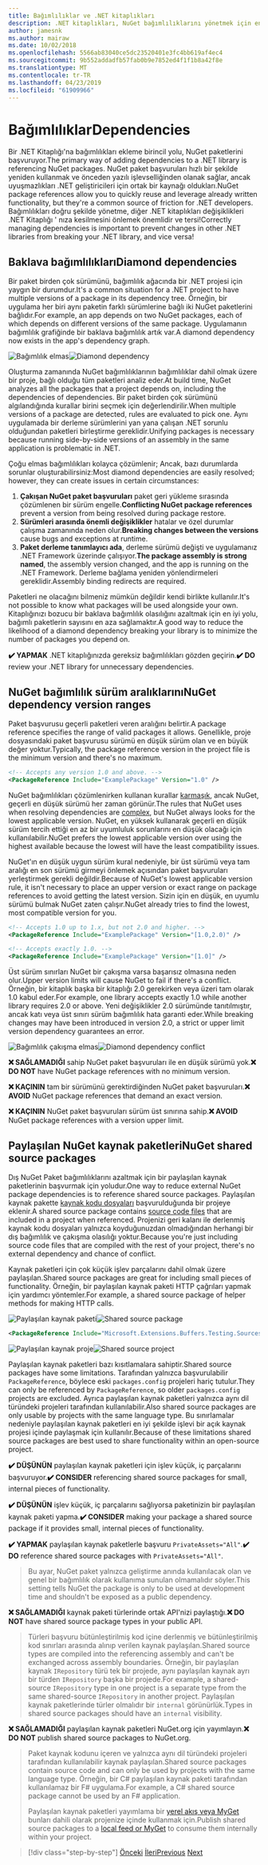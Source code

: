 ```yaml
---
title: Bağımlılıklar ve .NET kitaplıkları
description: .NET kitaplıkları, NuGet bağımlılıklarını yönetmek için en iyi yöntem önerileri.
author: jamesnk
ms.author: mairaw
ms.date: 10/02/2018
ms.openlocfilehash: 5566ab83040ce5dc23520401e3fc4bb619af4ec4
ms.sourcegitcommit: 9b552addadfb57fab0b9e7852ed4f1f1b8a42f8e
ms.translationtype: MT
ms.contentlocale: tr-TR
ms.lasthandoff: 04/23/2019
ms.locfileid: "61909966"
---
```

# <a name="dependencies"></a><span data-ttu-id="51ee8-103">Bağımlılıklar</span><span class="sxs-lookup"><span data-stu-id="51ee8-103">Dependencies</span></span>

<span data-ttu-id="51ee8-104">Bir .NET Kitaplığı'na bağımlılıkları ekleme birincil yolu, NuGet paketlerini başvuruyor.</span><span class="sxs-lookup"><span data-stu-id="51ee8-104">The primary way of adding dependencies to a .NET library is referencing NuGet packages.</span></span> <span data-ttu-id="51ee8-105">NuGet paket başvuruları hızlı bir şekilde yeniden kullanmak ve önceden yazılı işlevselliğinden olanak sağlar, ancak uyuşmazlıkları .NET geliştiricileri için ortak bir kaynağı oldukları.</span><span class="sxs-lookup"><span data-stu-id="51ee8-105">NuGet package references allow you to quickly reuse and leverage already written functionality, but they're a common source of friction for .NET developers.</span></span> <span data-ttu-id="51ee8-106">Bağımlılıkları doğru şekilde yönetme, diğer .NET kitaplıkları değişiklikleri .NET Kitaplığı ' nıza kesilmesini önlemek önemlidir ve tersi!</span><span class="sxs-lookup"><span data-stu-id="51ee8-106">Correctly managing dependencies is important to prevent changes in other .NET libraries from breaking your .NET library, and vice versa!</span></span>

## <a name="diamond-dependencies"></a><span data-ttu-id="51ee8-107">Baklava bağımlılıkları</span><span class="sxs-lookup"><span data-stu-id="51ee8-107">Diamond dependencies</span></span>

<span data-ttu-id="51ee8-108">Bir paket birden çok sürümünü, bağımlılık ağacında bir .NET projesi için yaygın bir durumdur.</span><span class="sxs-lookup"><span data-stu-id="51ee8-108">It's a common situation for a .NET project to have multiple versions of a package in its dependency tree.</span></span> <span data-ttu-id="51ee8-109">Örneğin, bir uygulama her biri aynı paketin farklı sürümlerine bağlı iki NuGet paketlerini bağlıdır.</span><span class="sxs-lookup"><span data-stu-id="51ee8-109">For example, an app depends on two NuGet packages, each of which depends on different versions of the same package.</span></span> <span data-ttu-id="51ee8-110">Uygulamanın bağımlılık grafiğinde bir baklava bağımlılık artık var.</span><span class="sxs-lookup"><span data-stu-id="51ee8-110">A diamond dependency now exists in the app's dependency graph.</span></span>

<span data-ttu-id="51ee8-111">![Bağımlılık elmas](./media/dependencies/diamond-dependency.png "bağımlılık elmas")</span><span class="sxs-lookup"><span data-stu-id="51ee8-111">![Diamond dependency](./media/dependencies/diamond-dependency.png "Diamond dependency")</span></span>

<span data-ttu-id="51ee8-112">Oluşturma zamanında NuGet bağımlılıklarının bağımlılıklar dahil olmak üzere bir proje, bağlı olduğu tüm paketleri analiz eder.</span><span class="sxs-lookup"><span data-stu-id="51ee8-112">At build time, NuGet analyzes all the packages that a project depends on, including the dependencies of dependencies.</span></span> <span data-ttu-id="51ee8-113">Bir paket birden çok sürümünü algılandığında kurallar birini seçmek için değerlendirilir.</span><span class="sxs-lookup"><span data-stu-id="51ee8-113">When multiple versions of a package are detected, rules are evaluated to pick one.</span></span> <span data-ttu-id="51ee8-114">Aynı uygulamada bir derleme sürümlerini yan yana çalışan .NET sorunlu olduğundan paketleri birleştirme gereklidir.</span><span class="sxs-lookup"><span data-stu-id="51ee8-114">Unifying packages is necessary because running side-by-side versions of an assembly in the same application is problematic in .NET.</span></span>

<span data-ttu-id="51ee8-115">Çoğu elmas bağımlılıkları kolayca çözümlenir; Ancak, bazı durumlarda sorunlar oluşturabilirsiniz:</span><span class="sxs-lookup"><span data-stu-id="51ee8-115">Most diamond dependencies are easily resolved; however, they can create issues in certain circumstances:</span></span>

1. <span data-ttu-id="51ee8-116">**Çakışan NuGet paket başvuruları** paket geri yükleme sırasında çözümlenen bir sürüm engelle.</span><span class="sxs-lookup"><span data-stu-id="51ee8-116">**Conflicting NuGet package references** prevent a version from being resolved during package restore.</span></span>
2. <span data-ttu-id="51ee8-117">**Sürümleri arasında önemli değişiklikler** hatalar ve özel durumlar çalışma zamanında neden olur.</span><span class="sxs-lookup"><span data-stu-id="51ee8-117">**Breaking changes between the versions** cause bugs and exceptions at runtime.</span></span>
3. <span data-ttu-id="51ee8-118">**Paket derleme tanımlayıcı ada**, derleme sürümü değişti ve uygulamanız .NET Framework üzerinde çalışıyor.</span><span class="sxs-lookup"><span data-stu-id="51ee8-118">**The package assembly is strong named**, the assembly version changed, and the app is running on the .NET Framework.</span></span> <span data-ttu-id="51ee8-119">Derleme bağlama yeniden yönlendirmeleri gereklidir.</span><span class="sxs-lookup"><span data-stu-id="51ee8-119">Assembly binding redirects are required.</span></span>

<span data-ttu-id="51ee8-120">Paketleri ne olacağını bilmeniz mümkün değildir kendi birlikte kullanılır.</span><span class="sxs-lookup"><span data-stu-id="51ee8-120">It's not possible to know what packages will be used alongside your own.</span></span> <span data-ttu-id="51ee8-121">Kitaplığınızı bozucu bir baklava bağımlılık olasılığını azaltmak için en iyi yolu, bağımlı paketlerin sayısını en aza sağlamaktır.</span><span class="sxs-lookup"><span data-stu-id="51ee8-121">A good way to reduce the likelihood of a diamond dependency breaking your library is to minimize the number of packages you depend on.</span></span>

<span data-ttu-id="51ee8-122">**✔️ YAPMAK** .NET kitaplığınızda gereksiz bağımlılıkları gözden geçirin.</span><span class="sxs-lookup"><span data-stu-id="51ee8-122">**✔️ DO** review your .NET library for unnecessary dependencies.</span></span>

## <a name="nuget-dependency-version-ranges"></a><span data-ttu-id="51ee8-123">NuGet bağımlılık sürüm aralıklarını</span><span class="sxs-lookup"><span data-stu-id="51ee8-123">NuGet dependency version ranges</span></span>

<span data-ttu-id="51ee8-124">Paket başvurusu geçerli paketleri veren aralığını belirtir.</span><span class="sxs-lookup"><span data-stu-id="51ee8-124">A package reference specifies the range of valid packages it allows.</span></span> <span data-ttu-id="51ee8-125">Genellikle, proje dosyasındaki paket başvurusu sürümü en düşük sürüm olan ve en büyük değer yoktur.</span><span class="sxs-lookup"><span data-stu-id="51ee8-125">Typically, the package reference version in the project file is the minimum version and there's no maximum.</span></span>

```xml
<!-- Accepts any version 1.0 and above. -->
<PackageReference Include="ExamplePackage" Version="1.0" />
```

<span data-ttu-id="51ee8-126">NuGet bağımlılıkları çözümlenirken kullanan kurallar [karmaşık](/nuget/consume-packages/dependency-resolution), ancak NuGet, geçerli en düşük sürümü her zaman görünür.</span><span class="sxs-lookup"><span data-stu-id="51ee8-126">The rules that NuGet uses when resolving dependencies are [complex](/nuget/consume-packages/dependency-resolution), but NuGet always looks for the lowest applicable version.</span></span> <span data-ttu-id="51ee8-127">NuGet, en yüksek kullanarak geçerli en düşük sürüm tercih ettiği en az bir uyumluluk sorunlarını en düşük olacağı için kullanılabilir.</span><span class="sxs-lookup"><span data-stu-id="51ee8-127">NuGet prefers the lowest applicable version over using the highest available because the lowest will have the least compatibility issues.</span></span>

<span data-ttu-id="51ee8-128">NuGet'ın en düşük uygun sürüm kural nedeniyle, bir üst sürümü veya tam aralığı en son sürümü girmeyi önlemek açısından paket başvuruları yerleştirmek gerekli değildir.</span><span class="sxs-lookup"><span data-stu-id="51ee8-128">Because of NuGet's lowest applicable version rule, it isn't necessary to place an upper version or exact range on package references to avoid getting the latest version.</span></span> <span data-ttu-id="51ee8-129">Sizin için en düşük, en uyumlu sürümü bulmak NuGet zaten çalışır.</span><span class="sxs-lookup"><span data-stu-id="51ee8-129">NuGet already tries to find the lowest, most compatible version for you.</span></span>

```xml
<!-- Accepts 1.0 up to 1.x, but not 2.0 and higher. -->
<PackageReference Include="ExamplePackage" Version="[1.0,2.0)" />

<!-- Accepts exactly 1.0. -->
<PackageReference Include="ExamplePackage" Version="[1.0]" />
```

<span data-ttu-id="51ee8-130">Üst sürüm sınırları NuGet bir çakışma varsa başarısız olmasına neden olur.</span><span class="sxs-lookup"><span data-stu-id="51ee8-130">Upper version limits will cause NuGet to fail if there's a conflict.</span></span> <span data-ttu-id="51ee8-131">Örneğin, bir kitaplık başka bir kitaplığı 2.0 gerekirken veya üzeri tam olarak 1.0 kabul eder.</span><span class="sxs-lookup"><span data-stu-id="51ee8-131">For example, one library accepts exactly 1.0 while another library requires 2.0 or above.</span></span> <span data-ttu-id="51ee8-132">Yeni değişiklikler 2.0 sürümünde tanıtılmıştır, ancak katı veya üst sınırı sürüm bağımlılık hata garanti eder.</span><span class="sxs-lookup"><span data-stu-id="51ee8-132">While breaking changes may have been introduced in version 2.0, a strict or upper limit version dependency guarantees an error.</span></span>

<span data-ttu-id="51ee8-133">![Bağımlılık çakışma elmas](./media/dependencies/diamond-dependency-conflict.png "bağımlılık çakışma elmas")</span><span class="sxs-lookup"><span data-stu-id="51ee8-133">![Diamond dependency conflict](./media/dependencies/diamond-dependency-conflict.png "Diamond dependency conflict")</span></span>

<span data-ttu-id="51ee8-134">**❌ SAĞLAMADIĞI** sahip NuGet paket başvuruları ile en düşük sürümü yok.</span><span class="sxs-lookup"><span data-stu-id="51ee8-134">**❌ DO NOT** have NuGet package references with no minimum version.</span></span>

<span data-ttu-id="51ee8-135">**❌ KAÇININ** tam bir sürümünü gerektirdiğinden NuGet paket başvuruları.</span><span class="sxs-lookup"><span data-stu-id="51ee8-135">**❌ AVOID** NuGet package references that demand an exact version.</span></span>

<span data-ttu-id="51ee8-136">**❌ KAÇININ** NuGet paket başvuruları sürüm üst sınırına sahip.</span><span class="sxs-lookup"><span data-stu-id="51ee8-136">**❌ AVOID** NuGet package references with a version upper limit.</span></span>

## <a name="nuget-shared-source-packages"></a><span data-ttu-id="51ee8-137">Paylaşılan NuGet kaynak paketleri</span><span class="sxs-lookup"><span data-stu-id="51ee8-137">NuGet shared source packages</span></span>

<span data-ttu-id="51ee8-138">Dış NuGet Paket bağımlılıklarını azaltmak için bir paylaşılan kaynak paketlerinin başvurmak için yoludur.</span><span class="sxs-lookup"><span data-stu-id="51ee8-138">One way to reduce external NuGet package dependencies is to reference shared source packages.</span></span> <span data-ttu-id="51ee8-139">Paylaşılan kaynak pakette [kaynak kodu dosyaları](/nuget/reference/nuspec#including-content-files) başvurulduğunda bir projeye eklenir.</span><span class="sxs-lookup"><span data-stu-id="51ee8-139">A shared source package contains [source code files](/nuget/reference/nuspec#including-content-files) that are included in a project when referenced.</span></span> <span data-ttu-id="51ee8-140">Projenizi geri kalanı ile derlenmiş kaynak kodu dosyaları yalnızca koyduğunuzdan olmadığından herhangi bir dış bağımlılık ve çakışma olasılığı yoktur.</span><span class="sxs-lookup"><span data-stu-id="51ee8-140">Because you're just including source code files that are compiled with the rest of your project, there's no external dependency and chance of conflict.</span></span>

<span data-ttu-id="51ee8-141">Kaynak paketleri için çok küçük işlev parçalarını dahil olmak üzere paylaşılan.</span><span class="sxs-lookup"><span data-stu-id="51ee8-141">Shared source packages are great for including small pieces of functionality.</span></span> <span data-ttu-id="51ee8-142">Örneğin, bir paylaşılan kaynak paketi HTTP çağrıları yapmak için yardımcı yöntemler.</span><span class="sxs-lookup"><span data-stu-id="51ee8-142">For example, a shared source package of helper methods for making HTTP calls.</span></span>

<span data-ttu-id="51ee8-143">![Paylaşılan kaynak paketi](./media/dependencies/shared-source-package.png "paylaşılan kaynak paketi")</span><span class="sxs-lookup"><span data-stu-id="51ee8-143">![Shared source package](./media/dependencies/shared-source-package.png "Shared source package")</span></span>

```xml
<PackageReference Include="Microsoft.Extensions.Buffers.Testing.Sources" PrivateAssets="All" Version="1.0" />
```

<span data-ttu-id="51ee8-144">![Paylaşılan kaynak proje](./media/dependencies/shared-source-project.png "paylaşılan kaynak proje")</span><span class="sxs-lookup"><span data-stu-id="51ee8-144">![Shared source project](./media/dependencies/shared-source-project.png "Shared source project")</span></span>

<span data-ttu-id="51ee8-145">Paylaşılan kaynak paketleri bazı kısıtlamalara sahiptir.</span><span class="sxs-lookup"><span data-stu-id="51ee8-145">Shared source packages have some limitations.</span></span> <span data-ttu-id="51ee8-146">Tarafından yalnızca başvurulabilir `PackageReference`, böylece eski `packages.config` projeleri hariç tutulur.</span><span class="sxs-lookup"><span data-stu-id="51ee8-146">They can only be referenced by `PackageReference`, so older `packages.config` projects are excluded.</span></span> <span data-ttu-id="51ee8-147">Ayrıca paylaşılan kaynak paketleri yalnızca aynı dil türündeki projeleri tarafından kullanılabilir.</span><span class="sxs-lookup"><span data-stu-id="51ee8-147">Also shared source packages are only usable by projects with the same language type.</span></span> <span data-ttu-id="51ee8-148">Bu sınırlamalar nedeniyle paylaşılan kaynak paketleri en iyi şekilde işlevi bir açık kaynak projesi içinde paylaşmak için kullanılır.</span><span class="sxs-lookup"><span data-stu-id="51ee8-148">Because of these limitations shared source packages are best used to share functionality within an open-source project.</span></span>

<span data-ttu-id="51ee8-149">**✔️ DÜŞÜNÜN** paylaşılan kaynak paketleri için işlev küçük, iç parçalarını başvuruyor.</span><span class="sxs-lookup"><span data-stu-id="51ee8-149">**✔️ CONSIDER** referencing shared source packages for small, internal pieces of functionality.</span></span>

<span data-ttu-id="51ee8-150">**✔️ DÜŞÜNÜN** işlev küçük, iç parçalarını sağlıyorsa paketinizin bir paylaşılan kaynak paketi yapma.</span><span class="sxs-lookup"><span data-stu-id="51ee8-150">**✔️ CONSIDER** making your package a shared source package if it provides small, internal pieces of functionality.</span></span>

<span data-ttu-id="51ee8-151">**✔️ YAPMAK** paylaşılan kaynak paketlerle başvuru `PrivateAssets="All"`.</span><span class="sxs-lookup"><span data-stu-id="51ee8-151">**✔️ DO** reference shared source packages with `PrivateAssets="All"`.</span></span>

> <span data-ttu-id="51ee8-152">Bu ayar, NuGet paket yalnızca geliştirme anında kullanılacak olan ve genel bir bağımlılık olarak kullanıma sunulan olmamalıdır söyler.</span><span class="sxs-lookup"><span data-stu-id="51ee8-152">This setting tells NuGet the package is only to be used at development time and shouldn't be exposed as a public dependency.</span></span>

<span data-ttu-id="51ee8-153">**❌ SAĞLAMADIĞI** kaynak paketi türlerinde ortak API'nizi paylaştığı.</span><span class="sxs-lookup"><span data-stu-id="51ee8-153">**❌ DO NOT** have shared source package types in your public API.</span></span>

> <span data-ttu-id="51ee8-154">Türleri başvuru bütünleştirilmiş kod içine derlenmiş ve bütünleştirilmiş kod sınırları arasında alınıp verilen kaynak paylaşılan.</span><span class="sxs-lookup"><span data-stu-id="51ee8-154">Shared source types are compiled into the referencing assembly and can't be exchanged across assembly boundaries.</span></span> <span data-ttu-id="51ee8-155">Örneğin, bir paylaşılan kaynak `IRepository` türü tek bir projede, aynı paylaşılan kaynak ayrı bir türden `IRepository` başka bir projede.</span><span class="sxs-lookup"><span data-stu-id="51ee8-155">For example, a shared-source `IRepository` type in one project is a separate type from the same shared-source `IRepository` in another project.</span></span> <span data-ttu-id="51ee8-156">Paylaşılan kaynak paketlerinde türler olmalıdır bir `internal` görünürlük.</span><span class="sxs-lookup"><span data-stu-id="51ee8-156">Types in shared source packages should have an `internal` visibility.</span></span>

<span data-ttu-id="51ee8-157">**❌ SAĞLAMADIĞI** paylaşılan kaynak paketleri NuGet.org için yayımlayın.</span><span class="sxs-lookup"><span data-stu-id="51ee8-157">**❌ DO NOT** publish shared source packages to NuGet.org.</span></span>

> <span data-ttu-id="51ee8-158">Paket kaynak kodunu içeren ve yalnızca aynı dil türündeki projeleri tarafından kullanılabilir kaynak paylaşılan.</span><span class="sxs-lookup"><span data-stu-id="51ee8-158">Shared source packages contain source code and can only be used by projects with the same language type.</span></span> <span data-ttu-id="51ee8-159">Örneğin, bir C# paylaşılan kaynak paketi tarafından kullanılamaz bir F# uygulama.</span><span class="sxs-lookup"><span data-stu-id="51ee8-159">For example, a C# shared source package cannot be used by an F# application.</span></span>
>
> <span data-ttu-id="51ee8-160">Paylaşılan kaynak paketleri yayımlama bir [yerel akış veya MyGet](./publish-nuget-package.md) bunları dahili olarak projenize içinde kullanmak için.</span><span class="sxs-lookup"><span data-stu-id="51ee8-160">Publish shared source packages to a [local feed or MyGet](./publish-nuget-package.md) to consume them internally within your project.</span></span>

>[!div class="step-by-step"]
><span data-ttu-id="51ee8-161">[Önceki](nuget.md)
>[İleri](sourcelink.md)</span><span class="sxs-lookup"><span data-stu-id="51ee8-161">[Previous](nuget.md)
[Next](sourcelink.md)</span></span>